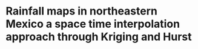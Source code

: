 # Rainfall maps in northeastern Mexico a space time interpolation approach through Kriging and Hurst
